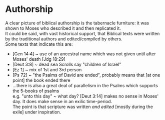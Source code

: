 # Authorship

A clear picture of biblical authorship is the tabernacle furniture: it was shown to Moses who described it and then replicated it.
\
It could be said, with vast historical support, that Biblical texts were written by the traditional authors and edited/compiled by others.
\
Some texts that indicate this are:
- [Gen 14:4] ~ use of an ancestral name which was not given until after Moses' death [Jdg 18:29]
- [Deut 3:8] ~ dead sea Scrolls say "children of Israel"
- [Ez 1] ~ mix of 1st and 3rd person
- [Ps 72] ~ "the Psalms of David are ended", probably means that [at one point] the book ended there
- ...there is also a great deal of parallelism in the Psalms which supports the 5-books of psalms
\
e.g. "unto this day" ~ what day?  [Deut 3:14] makes no sense in Moses' day.
It does make sense in an exilic time-period.
\
The point is that scripture was written _and edited_ [mostly during the exile] under inspiration.
